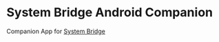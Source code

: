 # System Bridge Android Companion

Companion App for [System Bridge](https://system-bridge.timmo.dev)
